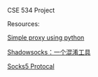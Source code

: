 CSE 534 Project

Resources:

[Simple proxy using python](http://voorloopnul.com/blog/a-python-proxy-in-less-than-100-lines-of-code/)

[Shadowsocks：一个混淆工具](https://lixingcong.github.io/2015/08/31/shadowsocks_is_not_a_vpn/)

[Socks5 Protocal](https://www.ietf.org/rfc/rfc1928.txt)
